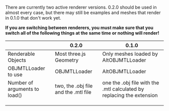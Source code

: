 There are currently two active renderer versions. 0.2.0 should be used in almost every case, but there may still be examples and meshes that render in 0.1.0 that don't work yet.

**If you are switching between renderers, you must make sure that you switch all of the following things at the same time or nothing will render!**

|  | 0.2.0 | 0.1.0 |
|---|---|---|
| Renderable Objects | Most three.js Geometry | Only meshes loaded by AltOBJMTLLoader |
| OBJMTLLoader to use | OBJMTLLoader | AltOBJMTLLoader |
| Number of arguments to load() | two, the .obj file and the .mtl file | one the .obj file with the .mtl calculated by replacing the extension |
|  |  |  |
|  |  |  |
|  |  |  |
